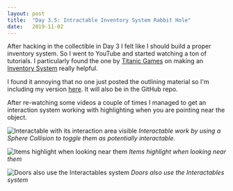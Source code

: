 ```yaml
---
layout: post
title:  "Day 3.5: Intractable Inventory System Rabbit Hole"
date:   2019-11-02
---
```

After hacking in the collectible in Day 3 I felt like I should build a proper inventory system. So I went to YouTube and started watching a ton of tutorials. I particularly found the one by [Titanic Games](https://www.youtube.com/channel/UCdoWGpMQK_L29bWXoDeIItw) on making an [Inventory System](https://www.youtube.com/watch?v=Ko8rfLJKcAE) really helpful.

I found it annoying that no one just posted the outlining material so I'm including my version [here]({{site.baseurl}}/assets/ueassets/IteractableHighlight_M.uasset). It will also be in the GitHub repo.

After re-watching some videos a couple of times I managed to get an interaction system working with highlighting when you are pointing near the object. 

![Interactable with its interaction area visible]({{site.baseurl}}/assets/image/day3.5/interactable-debug.jpg)
*Interactable work by using a Sphere Collision to toggle them as potentially interactable.*

![Items highlight when looking near them]({{site.baseurl}}/assets/image/day3.5/interactable-highlight.jpg)
*Items highlight when looking near them*

![Doors also use the Interactables system]({{site.baseurl}}/assets/image/day3.5/interactable-highlight-door.jpg)
*Doors also use the Interactables system*